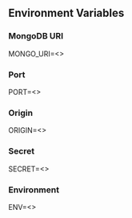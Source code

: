 ## Environment Variables

### MongoDB URI
MONGO_URI=<<specify for your deployment>>

### Port
PORT=<<specify for your deployment>>

### Origin
ORIGIN=<<specify for your deployment>>

### Secret
SECRET=<<specify for your deployment>>

### Environment
ENV=<<specify for your deployment>>